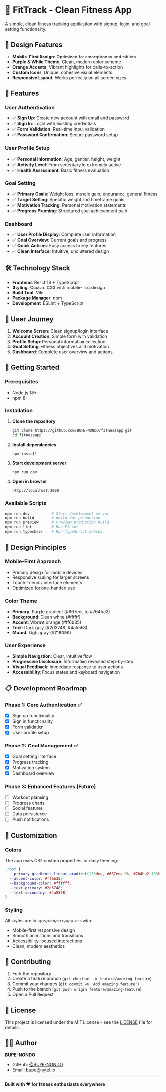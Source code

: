 # 💪 FitTrack - Clean Fitness App

A simple, clean fitness tracking application with signup, login, and goal setting functionality.

## 🎨 Design Features

- **Mobile-First Design**: Optimized for smartphones and tablets
- **Purple & White Theme**: Clean, modern color scheme
- **Orange Accents**: Vibrant highlights for calls-to-action
- **Custom Icons**: Unique, cohesive visual elements
- **Responsive Layout**: Works perfectly on all screen sizes

## 🚀 Features

### User Authentication
- ✅ **Sign Up**: Create new account with email and password
- ✅ **Sign In**: Login with existing credentials
- ✅ **Form Validation**: Real-time input validation
- ✅ **Password Confirmation**: Secure password setup

### User Profile Setup
- ✅ **Personal Information**: Age, gender, height, weight
- ✅ **Activity Level**: From sedentary to extremely active
- ✅ **Health Assessment**: Basic fitness evaluation

### Goal Setting
- ✅ **Primary Goals**: Weight loss, muscle gain, endurance, general fitness
- ✅ **Target Setting**: Specific weight and timeframe goals
- ✅ **Motivation Tracking**: Personal motivation statements
- ✅ **Progress Planning**: Structured goal achievement path

### Dashboard
- ✅ **User Profile Display**: Complete user information
- ✅ **Goal Overview**: Current goals and progress
- ✅ **Quick Actions**: Easy access to key features
- ✅ **Clean Interface**: Intuitive, uncluttered design

## 🛠️ Technology Stack

- **Frontend**: React 18 + TypeScript
- **Styling**: Custom CSS with mobile-first design
- **Build Tool**: Vite
- **Package Manager**: npm
- **Development**: ESLint + TypeScript

## 📱 User Journey

1. **Welcome Screen**: Clean signup/login interface
2. **Account Creation**: Simple form with validation
3. **Profile Setup**: Personal information collection
4. **Goal Setting**: Fitness objectives and motivation
5. **Dashboard**: Complete user overview and actions

## 🚀 Getting Started

### Prerequisites
- Node.js 18+ 
- npm 8+

### Installation

1. **Clone the repository**
   ```bash
   git clone https://github.com/BUPE-NONDO/fitnessapp.git
   cd fitnessapp
   ```

2. **Install dependencies**
   ```bash
   npm install
   ```

3. **Start development server**
   ```bash
   npm run dev
   ```

4. **Open in browser**
   ```
   http://localhost:3000
   ```

### Available Scripts

```bash
npm run dev          # Start development server
npm run build        # Build for production
npm run preview      # Preview production build
npm run lint         # Run ESLint
npm run typecheck    # Run TypeScript checks
```

## 🎯 Design Principles

### Mobile-First Approach
- Primary design for mobile devices
- Responsive scaling for larger screens
- Touch-friendly interface elements
- Optimized for one-handed use

### Color Theme
- **Primary**: Purple gradient (#667eea to #764ba2)
- **Background**: Clean white (#ffffff)
- **Accent**: Vibrant orange (#ff6b35)
- **Text**: Dark gray (#2d3748, #4a5568)
- **Muted**: Light gray (#718096)

### User Experience
- **Simple Navigation**: Clear, intuitive flow
- **Progressive Disclosure**: Information revealed step-by-step
- **Visual Feedback**: Immediate response to user actions
- **Accessibility**: Focus states and keyboard navigation

## 📋 Development Roadmap

### Phase 1: Core Authentication ✅
- [x] Sign up functionality
- [x] Sign in functionality
- [x] Form validation
- [x] User profile setup

### Phase 2: Goal Management ✅
- [x] Goal setting interface
- [x] Progress tracking
- [x] Motivation system
- [x] Dashboard overview

### Phase 3: Enhanced Features (Future)
- [ ] Workout planning
- [ ] Progress charts
- [ ] Social features
- [ ] Data persistence
- [ ] Push notifications

## 🎨 Customization

### Colors
The app uses CSS custom properties for easy theming:

```css
:root {
  --primary-gradient: linear-gradient(135deg, #667eea 0%, #764ba2 100%);
  --accent-color: #ff6b35;
  --background-color: #ffffff;
  --text-primary: #2d3748;
  --text-secondary: #4a5568;
}
```

### Styling
All styles are in `apps/web/src/App.css` with:
- Mobile-first responsive design
- Smooth animations and transitions
- Accessibility-focused interactions
- Clean, modern aesthetics

## 🤝 Contributing

1. Fork the repository
2. Create a feature branch (`git checkout -b feature/amazing-feature`)
3. Commit your changes (`git commit -m 'Add amazing feature'`)
4. Push to the branch (`git push origin feature/amazing-feature`)
5. Open a Pull Request

## 📄 License

This project is licensed under the MIT License - see the [LICENSE](LICENSE) file for details.

## 👨‍💻 Author

**BUPE-NONDO**
- GitHub: [@BUPE-NONDO](https://github.com/BUPE-NONDO)
- Email: bupe@hytel.io

---

**Built with ❤️ for fitness enthusiasts everywhere**
